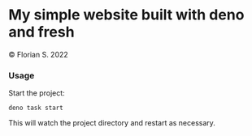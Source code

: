 # My simple website built with deno and fresh

© Florian S. 2022


### Usage

Start the project:

```
deno task start
```

This will watch the project directory and restart as necessary.
